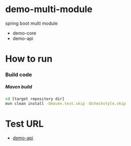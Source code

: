 # demo-multi-module

spring boot multi module

* demo-core
* demo-api

# How to run

### Build code

##### Maven build

```bash
cd [target repository dir]
mvn clean install -Dmaven.test.skip -Dcheckstyle.skip
```

# Test URL

- [demo-api](http://localhost:8081/)
